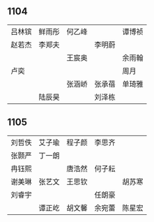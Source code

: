 ## 1104
|     |     |     |     |     |
| --- | --- | --- | --- | --- |
| 吕林镔 | 鲜雨彤 | 何乙峰 |  | 谭博祯 |
| 赵若杰 | 李郑夫 |  | 李明蔚 |  |
|  |  | 王宸奥 |  | 余雨翰 |
| 卢奕 |  |  |  | 周月 |
|  |  | 张涵峤 | 张承蓓 | 单琦雅 |
|  | 陆辰昊 |  | 刘泽栋 |  |

## 1105
|     |     |     |     |     |
| --- | --- | --- | --- | --- |
| 刘哲佚 | 艾子瑜 | 程子颜 | 李思齐 |  |
| 张颢严 | 丁一朗 |  |  |  |
| 冉钰熙 |  | 唐浩然 | 何子耘 |  |
| 谢美琳 | 张艺文 | 王思钦 |  | 胡苏寒 |
| 刘睿宇 |  |  | 任朗豪 |  |
|  | 谭正屹 | 胡文馨 | 余宛蕾 | 陈星宏 |

